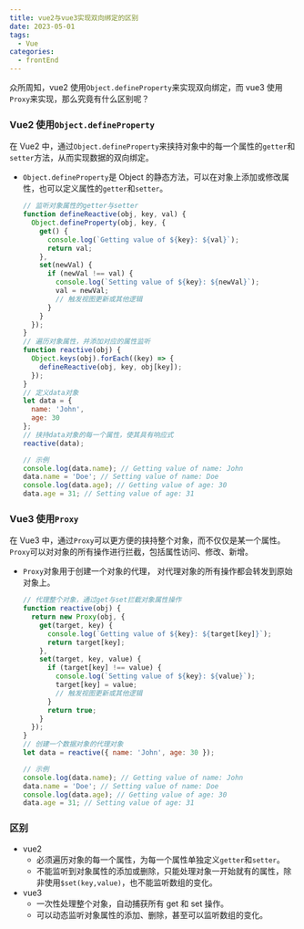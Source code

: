 ```yaml
---
title: vue2与vue3实现双向绑定的区别
date: 2023-05-01
tags:
  - Vue
categories:
  - frontEnd
---
```


众所周知，vue2 使用`Object.defineProperty`来实现双向绑定，而 vue3 使用`Proxy`来实现，那么究竟有什么区别呢？

<!-- more -->

### Vue2 使用`Object.defineProperty`

在 Vue2 中，通过`Object.defineProperty`来挟持对象中的每一个属性的`getter`和`setter`方法，从而实现数据的双向绑定。

- `Object.defineProperty`是 Object 的静态方法，可以在对象上添加或修改属性，也可以定义属性的`getter`和`setter`。

  ```js
  // 监听对象属性的getter与setter
  function defineReactive(obj, key, val) {
    Object.defineProperty(obj, key, {
      get() {
        console.log(`Getting value of ${key}: ${val}`);
        return val;
      },
      set(newVal) {
        if (newVal !== val) {
          console.log(`Setting value of ${key}: ${newVal}`);
          val = newVal;
          // 触发视图更新或其他逻辑
        }
      }
    });
  }
  // 遍历对象属性，并添加对应的属性监听
  function reactive(obj) {
    Object.keys(obj).forEach((key) => {
      defineReactive(obj, key, obj[key]);
    });
  }
  // 定义data对象
  let data = {
    name: 'John',
    age: 30
  };
  // 挟持data对象的每一个属性，使其具有响应式
  reactive(data);

  // 示例
  console.log(data.name); // Getting value of name: John
  data.name = 'Doe'; // Setting value of name: Doe
  console.log(data.age); // Getting value of age: 30
  data.age = 31; // Setting value of age: 31
  ```

### Vue3 使用`Proxy`

在 Vue3 中，通过`Proxy`可以更方便的挟持整个对象，而不仅仅是某一个属性。`Proxy`可以对对象的所有操作进行拦截，包括属性访问、修改、新增。

- `Proxy`对象用于创建一个对象的代理， 对代理对象的所有操作都会转发到原始对象上。

  ```js
  // 代理整个对象，通过get与set拦截对象属性操作
  function reactive(obj) {
    return new Proxy(obj, {
      get(target, key) {
        console.log(`Getting value of ${key}: ${target[key]}`);
        return target[key];
      },
      set(target, key, value) {
        if (target[key] !== value) {
          console.log(`Setting value of ${key}: ${value}`);
          target[key] = value;
          // 触发视图更新或其他逻辑
        }
        return true;
      }
    });
  }
  // 创建一个数据对象的代理对象
  let data = reactive({ name: 'John', age: 30 });

  // 示例
  console.log(data.name); // Getting value of name: John
  data.name = 'Doe'; // Setting value of name: Doe
  console.log(data.age); // Getting value of age: 30
  data.age = 31; // Setting value of age: 31
  ```

### 区别

- vue2
  - 必须遍历对象的每一个属性，为每一个属性单独定义`getter`和`setter`。
  - 不能监听到对象属性的添加或删除，只能处理对象一开始就有的属性，除非使用`$set(key,value)`，也不能监听数组的变化。
- vue3
  - 一次性处理整个对象，自动捕获所有 get 和 set 操作。
  - 可以动态监听对象属性的添加、删除，甚至可以监听数组的变化。
